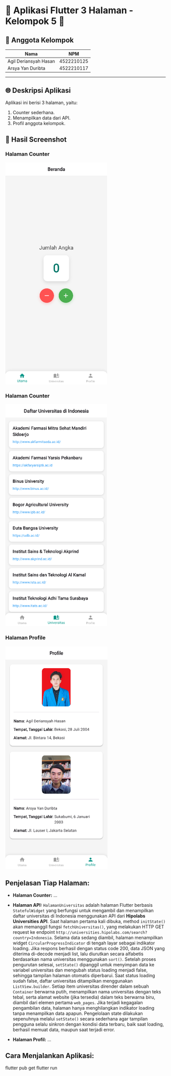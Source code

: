 # 🌟 Aplikasi Flutter 3 Halaman - Kelompok 5 🌟

## 👥 Anggota Kelompok
| Nama                  | NPM        |
|-----------------------|------------|
| Agil Deriansyah Hasan | 4522210125 |
| Arsya Yan Duribta     | 4522210117 |

---

## 🌐 Deskripsi Aplikasi

Aplikasi ini berisi 3 halaman, yaitu:
1. Counter sederhana.
2. Menampilkan data dari API.
3. Profil anggota kelompok.

## 📸 Hasil Screenshot

### Halaman Counter
![Counter](screenshot/counter.png)

### Halaman Counter
![Counter](screenshot/universitas.png)

### Halaman Profile
![Profile](screenshot/profile.png)

## Penjelasan Tiap Halaman:
- **Halaman Counter:** ...
  
- **Halaman API:** `HalamanUniversitas` adalah halaman Flutter berbasis `StatefulWidget` yang berfungsi untuk mengambil dan menampilkan daftar universitas di Indonesia menggunakan API dari **Hipolabs Universities API**. Saat halaman pertama kali dibuka, method `initState()` akan memanggil fungsi `fetchUniversitas()`, yang melakukan HTTP GET request ke endpoint `http://universities.hipolabs.com/search?country=Indonesia`. Selama data sedang diambil, halaman menampilkan widget `CircularProgressIndicator` di tengah layar sebagai indikator loading. Jika respons berhasil dengan status code 200, data JSON yang diterima di-decode menjadi list, lalu diurutkan secara alfabetis berdasarkan nama universitas menggunakan `sort()`. Setelah proses pengurutan selesai, `setState()` dipanggil untuk menyimpan data ke variabel universitas dan mengubah status loading menjadi false, sehingga tampilan halaman otomatis diperbarui.
Saat status loading sudah false, daftar universitas ditampilkan menggunakan `ListView.builder`. Setiap item universitas dirender dalam sebuah `Container` berwarna putih, menampilkan nama universitas dengan teks tebal, serta alamat website (jika tersedia) dalam teks berwarna biru, diambil dari elemen pertama `web_pages`. Jika terjadi kegagalan pengambilan data, halaman hanya menghilangkan indikator loading tanpa menampilkan data apapun. Pengelolaan state dilakukan sepenuhnya melalui `setState()` secara sederhana agar tampilan pengguna selalu sinkron dengan kondisi data terbaru, baik saat loading, berhasil memuat data, maupun saat terjadi error.
  
- **Halaman Profil:** ...


## Cara Menjalankan Aplikasi:

flutter pub get flutter run
